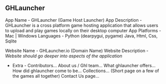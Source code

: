 GHLauncher
-------------------------
App Name - GHLauncher (Game Host Launcher)
App Description - GHLauncher is a cross platform game hosting application that allows users to upload and play games locally on their desktop computer 
App Platforms - Mac | Windows 
Languages - Python (dearpygui, pygame) Java, Html, Css, Sqlite

Website Name - GHLauncher.io (Domain Name)
Website Description - *Website should go deeper into aspects of the application*

- Extra -
Contributors...
About us / Ghl team...
What ghlauncher offers...
How did ghlauncher come to be...
Collections... (Short page on a few of the games all together)
Contact Us page...